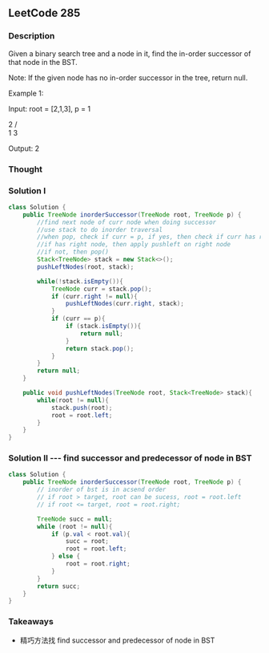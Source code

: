 ## LeetCode 285

### Description

Given a binary search tree and a node in it, find the in-order successor of that node in the BST.

Note: If the given node has no in-order successor in the tree, return null.

Example 1:

Input: root = [2,1,3], p = 1

  2
 / \
1   3

Output: 2

### Thought


### Solution I
```java
class Solution {
    public TreeNode inorderSuccessor(TreeNode root, TreeNode p) {
        //find next node of curr node when doing successor
        //use stack to do inorder traversal
        //when pop, check if curr = p, if yes, then check if curr has right node
        //if has right node, then apply pushleft on right node
        //if not, then pop()
        Stack<TreeNode> stack = new Stack<>();
        pushLeftNodes(root, stack);

        while(!stack.isEmpty()){
            TreeNode curr = stack.pop();
            if (curr.right != null){
                pushLeftNodes(curr.right, stack);
            }
            if (curr == p){
                if (stack.isEmpty()){
                    return null;
                }
                return stack.pop();
            }
        }
        return null;
    }

    public void pushLeftNodes(TreeNode root, Stack<TreeNode> stack){
        while(root != null){
            stack.push(root);
            root = root.left;
        }
    }
}
```
### Solution II --- find successor and predecessor of node in BST
```java
class Solution {
    public TreeNode inorderSuccessor(TreeNode root, TreeNode p) {
        // inorder of bst is in acsend order
        // if root > target, root can be sucess, root = root.left
        // if root <= target, root = root.right;

        TreeNode succ = null;
        while (root != null){
            if (p.val < root.val){
                succ = root;
                root = root.left;
            } else {
                root = root.right;
            }
        }
        return succ;
    }
}
```
### Takeaways
* 精巧方法找 find successor and predecessor of node in BST
